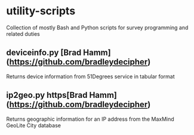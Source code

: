 # utility-scripts
Collection of mostly Bash and Python scripts for survey programming and related duties

## deviceinfo.py [Brad Hamm] (https://github.com/bradleydecipher)
Returns device information from 51Degrees service in tabular format

## ip2geo.py https[Brad Hamm] (https://github.com/bradleydecipher)
Returns geographic information for an IP address from the MaxMind GeoLite City database
